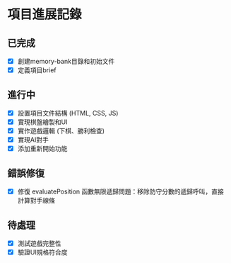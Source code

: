 # 項目進展記錄

## 已完成
- [x] 創建memory-bank目錄和初始文件
- [x] 定義項目brief

## 進行中
- [x] 設置項目文件結構 (HTML, CSS, JS)
- [x] 實現棋盤繪製和UI
- [x] 實作遊戲邏輯 (下棋、勝利檢查)
- [x] 實現AI對手
- [x] 添加重新開始功能

## 錯誤修復
- [x] 修復 evaluatePosition 函數無限遞歸問題：移除防守分數的遞歸呼叫，直接計算對手線條

## 待處理
- [x] 測試遊戲完整性
- [x] 驗證UI規格符合度
